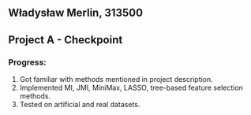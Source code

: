 ## Władysław Merlin, 313500
## Project A - Checkpoint
### Progress:
1. Got familiar with methods mentioned in project description.
2. Implemented MI, JMI, MiniMax, LASSO, tree-based feature selection methods. 
3. Tested on artificial and real datasets.
